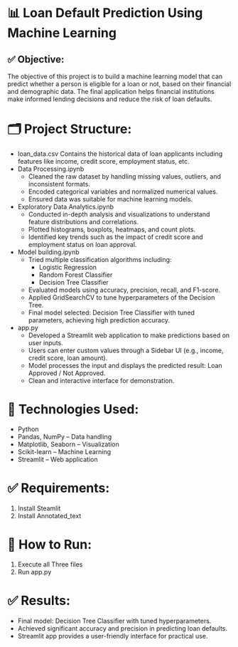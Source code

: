 # 📊 Loan Default Prediction Using Machine Learning
## ✅ Objective:
The objective of this project is to build a machine learning model that can predict whether a person is eligible for a loan or not, based on their financial and demographic data. The final application helps financial institutions make informed lending decisions and reduce the risk of loan defaults.
# 🗂️ Project Structure:
* loan_data.csv
  Contains the historical data of loan applicants including features like income, credit score, employment status, etc.
* Data Processing.ipynb
  * Cleaned the raw dataset by handling missing values, outliers, and inconsistent formats.
  * Encoded categorical variables and normalized numerical values.
  * Ensured data was suitable for machine learning models.
* Exploratory Data Analytics.ipynb
  * Conducted in-depth analysis and visualizations to understand feature distributions and correlations.
  * Plotted histograms, boxplots, heatmaps, and count plots.
  * Identified key trends such as the impact of credit score and employment status on loan approval.
* Model building.ipynb
  * Tried multiple classification algorithms including:
    * Logistic Regression
    * Random Forest Classifier
    * Decision Tree Classifier
  * Evaluated models using accuracy, precision, recall, and F1-score.
  * Applied GridSearchCV to tune hyperparameters of the Decision Tree.
  * Final model selected: Decision Tree Classifier with tuned parameters, achieving high prediction accuracy.
* app.py
  * Developed a Streamlit web application to make predictions based on user inputs.
  * Users can enter custom values through a Sidebar UI (e.g., income, credit score, loan amount).
  * Model processes the input and displays the predicted result: Loan Approved / Not Approved.
  * Clean and interactive interface for demonstration.
# 📌 Technologies Used:
* Python
* Pandas, NumPy – Data handling
* Matplotlib, Seaborn – Visualization
* Scikit-learn – Machine Learning
* Streamlit – Web application
# ✅ Requirements:
1. Install Steamlit
2. Install Annotated_text
# 🚀 How to Run:
1. Execute all Three files
2. Run app.py
# ✅ Results:
* Final model: Decision Tree Classifier with tuned hyperparameters.
* Achieved significant accuracy and precision in predicting loan defaults.
* Streamlit app provides a user-friendly interface for practical use.
